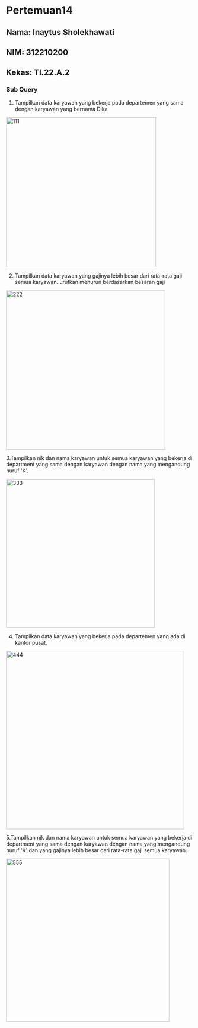 # Pertemuan14
## Nama: Inaytus Sholekhawati
## NIM: 312210200
## Kekas: TI.22.A.2

### Sub Query

1. Tampilkan data karyawan yang bekerja pada departemen yang sama
dengan karyawan yang bernama Dika

<img width="404" alt="111" src="https://github.com/inayy12/Pertemuan14/assets/115867315/f18affa5-0112-4e5d-b340-f8defaa17fc7">


2. Tampilkan data karyawan yang gajinya lebih besar dari rata-rata gaji semua
karyawan. urutkan menurun berdasarkan besaran gaji

<img width="429" alt="222" src="https://github.com/inayy12/Pertemuan14/assets/115867315/cee7c841-b5d4-4705-81d2-50f8aea3cc06">

3.Tampilkan nik dan nama karyawan untuk semua karyawan yang bekerja di
department yang sama dengan karyawan dengan nama yang mengandung
huruf 'K'.

<img width="401" alt="333" src="https://github.com/inayy12/Pertemuan14/assets/115867315/3f1f2044-8b0c-4e71-97c5-8c1776a8d7be">

4. Tampilkan data karyawan yang bekerja pada departemen yang ada di
kantor pusat.

<img width="480" alt="444" src="https://github.com/inayy12/Pertemuan14/assets/115867315/c4bfb0fd-1c0c-4bc6-ba79-74b48727ee5d">

5.Tampilkan nik dan nama karyawan untuk semua karyawan yang bekerja di
department yang sama dengan karyawan dengan nama yang mengandung
huruf 'K' dan yang gajinya lebih besar dari rata-rata gaji semua karyawan.

<img width="440" alt="555" src="https://github.com/inayy12/Pertemuan14/assets/115867315/419f76d5-93a0-4017-8108-f6444d269866">
